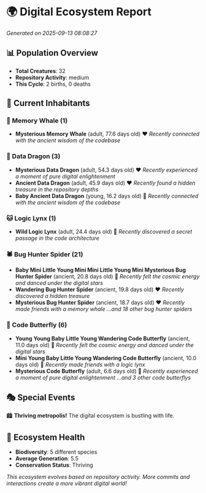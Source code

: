 # 🌍 Digital Ecosystem Report
*Generated on 2025-09-13 08:08:27*

## 📊 Population Overview
- **Total Creatures**: 32
- **Repository Activity**: medium
- **This Cycle**: 2 births, 0 deaths

## 👥 Current Inhabitants

### 🐋 Memory Whale (1)
- **Mysterious Memory Whale** (adult, 77.6 days old) ❤️
  *Recently connected with the ancient wisdom of the codebase*

### 🐉 Data Dragon (3)
- **Mysterious Data Dragon** (adult, 54.3 days old) ❤️
  *Recently experienced a moment of pure digital enlightenment*
- **Ancient Data Dragon** (adult, 45.9 days old) ❤️
  *Recently found a hidden treasure in the repository depths*
- **Baby Ancient Data Dragon** (young, 16.2 days old) 💚
  *Recently connected with the ancient wisdom of the codebase*

### 🐱 Logic Lynx (1)
- **Wild Logic Lynx** (adult, 24.4 days old) 💛
  *Recently discovered a secret passage in the code architecture*

### 🕷️ Bug Hunter Spider (21)
- **Baby Mini Little Young Mini Mini Little Young Mini Mysterious Bug Hunter Spider** (ancient, 20.8 days old) 💛
  *Recently felt the cosmic energy and danced under the digital stars*
- **Wandering Bug Hunter Spider** (ancient, 19.8 days old) ❤️
  *Recently discovered a hidden treasure*
- **Mysterious Bug Hunter Spider** (ancient, 18.7 days old) ❤️
  *Recently made friends with a memory whale*
  *...and 18 other bug hunter spiders*

### 🦋 Code Butterfly (6)
- **Young Young Baby Little Young Wandering Code Butterfly** (ancient, 11.0 days old) 💛
  *Recently felt the cosmic energy and danced under the digital stars*
- **Mini Young Baby Little Young Wandering Code Butterfly** (ancient, 10.0 days old) 💛
  *Recently made friends with a logic lynx*
- **Mysterious Code Butterfly** (adult, 6.6 days old) 💚
  *Recently experienced a moment of pure digital enlightenment*
  *...and 3 other code butterflys*

## 🎭 Special Events

🏙️ **Thriving metropolis!** The digital ecosystem is bustling with life.

## 🔬 Ecosystem Health
- **Biodiversity**: 5 different species
- **Average Generation**: 5.5
- **Conservation Status**: Thriving

*This ecosystem evolves based on repository activity. More commits and interactions create a more vibrant digital world!*
